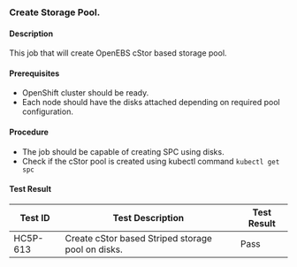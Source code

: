 ### Create Storage Pool.

#### Description

This job that will create OpenEBS cStor based storage pool.

#### Prerequisites

- OpenShift cluster should be ready.
- Each node should have the disks attached depending on required pool configuration.

#### Procedure

- The job should be capable of creating SPC using disks.
- Check if the cStor pool is created using kubectl command `kubectl get spc`

#### Test Result
 | Test ID |   Test Description               | Test Result   |
 |---------|---------------------------| --------------|
 |    HC5P-613   |  Create cStor based Striped storage pool on disks.           |  Pass     |

